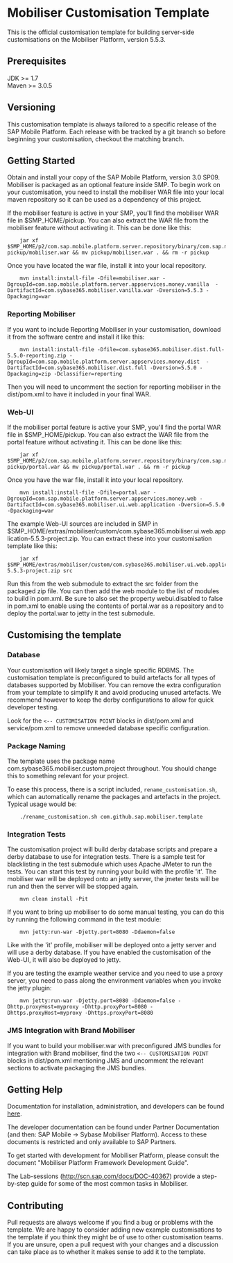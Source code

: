 # Mobiliser Customisation Template

This is the official customisation template for building server-side
customisations on the Mobiliser Platform, version 5.5.3.

## Prerequisites

JDK >= 1.7  
Maven >= 3.0.5

## Versioning

This customisation template is always tailored to a specific release of the SAP
Mobile Platform. Each release with be tracked by a git branch so before
beginning your customisation, checkout the matching branch.

## Getting Started

Obtain and install your copy of the SAP Mobile Platform, version 3.0 SP09.
Mobiliser is packaged as an optional feature inside SMP. To begin work on your
customisation, you need to install the mobiliser WAR file into your local maven
repository so it can be used as a dependency of this project.

If the mobiliser feature is active in your SMP, you'll find the mobiliser WAR
file in $SMP\_HOME/pickup. You can also extract the WAR file from the mobiliser
feature without activating it. This can be done like this:

        jar xf $SMP_HOME/p2/com.sap.mobile.platform.server.repository/binary/com.sap.mobile.platform.server.build.feature.mobiliser_root_* pickup/mobiliser.war && mv pickup/mobiliser.war . && rm -r pickup


Once you have located the war file, install it into your local repository.

        mvn install:install-file -Dfile=mobiliser.war -DgroupId=com.sap.mobile.platform.server.appservices.money.vanilla  -DartifactId=com.sybase365.mobiliser.vanilla.war -Dversion=5.5.3 -Dpackaging=war

### Reporting Mobiliser

If you want to include Reporting Mobiliser in your customisation, download it
from the software centre and install it like this:

        mvn install:install-file -Dfile=com.sybase365.mobiliser.dist.full-5.5.0-reporting.zip -DgroupId=com.sap.mobile.platform.server.appservices.money.dist  -DartifactId=com.sybase365.mobiliser.dist.full -Dversion=5.5.0 -Dpackaging=zip -Dclassifier=reporting

Then you will need to uncomment the section for reporting mobiliser in the
dist/pom.xml to have it included in your final WAR.

### Web-UI

If the mobiliser portal feature is active your SMP, you'll find the portal WAR
file in $SMP\_HOME/pickup. You can also extract the WAR file from the portal
feature without activating it. This can be done like this:

        jar xf $SMP_HOME/p2/com.sap.mobile.platform.server.repository/binary/com.sap.mobile.platform.server.build.feature.mobiliser.web.portal_root_* pickup/portal.war && mv pickup/portal.war . && rm -r pickup

Once you have the war file, install it into your local repository.

        mvn install:install-file -Dfile=portal.war -DgroupId=com.sap.mobile.platform.server.appservices.money.web -DartifactId=com.sybase365.mobiliser.ui.web.application -Dversion=5.5.0 -Dpackaging=war

The example Web-UI sources are included in SMP in
$SMP\_HOME/extras/mobiliser/custom/com.sybase365.mobiliser.ui.web.application-5.5.3-project.zip.
You can extract these into your customisation template like this:

        jar xf $SMP_HOME/extras/mobiliser/custom/com.sybase365.mobiliser.ui.web.application-5.5.3-project.zip src

Run this from the web submodule to extract the src folder from the packaged zip
file. You can then add the web module to the list of modules to build in
pom.xml. Be sure to also set the property webui.disabled to false in pom.xml to
enable using the contents of portal.war as a repository and to deploy the
portal.war to jetty in the test submodule.

## Customising the template

### Database

Your customisation will likely target a single specific RDBMS. The customisation
template is preconfigured to build artefacts for all types of databases
supported by Mobiliser. You can remove the extra configuration from your
template to simplify it and avoid producing unused artefacts. We recommend
however to keep the derby configurations to allow for quick developer testing.

Look for the `<-- CUSTOMISATION POINT` blocks in dist/pom.xml and service/pom.xml
to remove unneeded database specific configuration.

### Package Naming

The template uses the package name com.sybase365.mobiliser.custom.project
throughout. You should change this to something relevant for your project.

To ease this process, there is a script included, `rename_customisation.sh`, which
can automatically rename the packages and artefacts in the project. Typical
usage would be:

        ./rename_customisation.sh com.github.sap.mobiliser.template

### Integration Tests

The customisation project will build derby database scripts and prepare a derby
database to use for integration tests. There is a sample test for blacklisting
in the test submodule which uses Apache JMeter to run the tests. You can start
this test by running your build with the profile 'it'. The mobiliser war will be
deployed onto an jetty server, the jmeter tests will be run and then the server
will be stopped again.

        mvn clean install -Pit

If you want to bring up mobiliser to do some manual testing, you can do this by
running the following command in the test module:

        mvn jetty:run-war -Djetty.port=8080 -Ddaemon=false

Like with the 'it' profile, mobiliser will be deployed onto a jetty server and
will use a derby database. If you have enabled the customisation of the
Web-UI, it will also be deployed to jetty.

If you are testing the example weather service and you need to use a proxy
server, you need to pass along the environment variables when you invoke the
jetty plugin:

        mvn jetty:run-war -Djetty.port=8080 -Ddaemon=false -Dhttp.proxyHost=myproxy -Dhttp.proxyPort=8080 -Dhttps.proxyHost=myproxy -Dhttps.proxyPort=8080

### JMS Integration with Brand Mobiliser

If you want to build your mobiliser.war with preconfigured JMS bundles for
integration with Brand mobiliser, find the two `<-- CUSTOMISATION POINT` blocks
in dist/pom.xml mentioning JMS and uncomment the relevant sections to activate
packaging the JMS bundles.

## Getting Help

Documentation for installation, administration, and developers can be found
[here](http://help.sap.com/mobile-platform/).

The developer documentation can be found under Partner Documentation (and then:
SAP Mobile -> Sybase Mobiliser Platform). Access to these documents is
restricted and only available to SAP Partners.

To get started with development for Mobiliser Platform, please consult the
document "Mobiliser Platform Framework Development Guide".

The Lab-sessions (http://scn.sap.com/docs/DOC-40367) provide a step-by-step
guide for some of the most common tasks in Mobiliser.

## Contributing

Pull requests are always welcome if you find a bug or problems with the
template. We are happy to consider adding new example customisations to the
template if you think they might be of use to other customisation teams. If you
are unsure, open a pull request with your changes and a discussion can take
place as to whether it makes sense to add it to the template.

